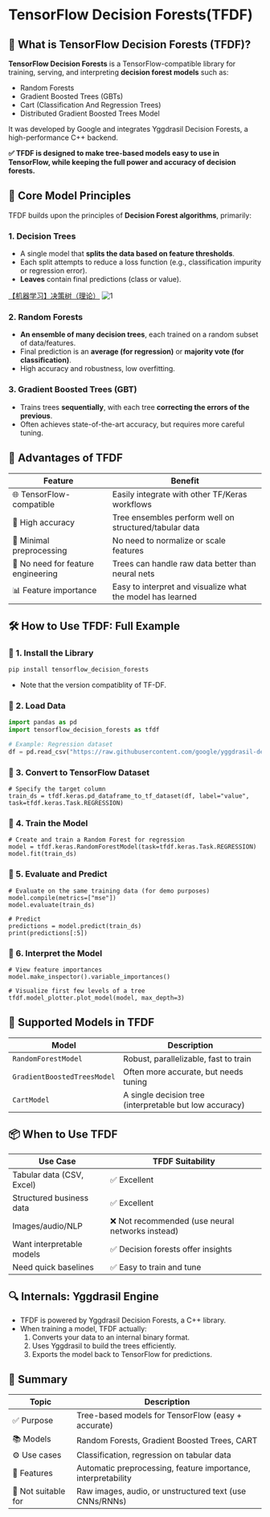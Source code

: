 # TensorFlow Decision Forests(TFDF)
## 🌲 What is TensorFlow Decision Forests (TFDF)?
**TensorFlow Decision Forests** is a TensorFlow-compatible library for training, serving, 
and interpreting **decision forest models** such as:

- Random Forests
- Gradient Boosted Trees (GBTs)
- Cart (Classification And Regression Trees)
- Distributed Gradient Boosted Trees Model

It was developed by Google and integrates Yggdrasil Decision Forests, 
a high-performance C++ backend.

**✅ TFDF is designed to make tree-based models easy to use in TensorFlow, 
while keeping the full power and accuracy of decision forests.**

## 🧠 Core Model Principles
TFDF builds upon the principles of **Decision Forest algorithms**, primarily:

### 1. Decision Trees
- A single model that **splits the data based on feature thresholds**.
- Each split attempts to reduce a loss function (e.g., classification impurity or regression error).
- **Leaves** contain final predictions (class or value).

[【机器学习】决策树（理论）](https://blog.csdn.net/the_ZED/article/details/129290733?ops_request_misc=%257B%2522request%255Fid%2522%253A%2522216fd5f96201760edb19bfeb9815b30c%2522%252C%2522scm%2522%253A%252220140713.130102334..%2522%257D&request_id=216fd5f96201760edb19bfeb9815b30c&biz_id=0&utm_medium=distribute.pc_search_result.none-task-blog-2~all~top_positive~default-1-129290733-null-null.142^v102^pc_search_result_base3&utm_term=%E5%86%B3%E7%AD%96%E6%A0%91&spm=1018.2226.3001.4187)
![1](https://i-blog.csdnimg.cn/blog_migrate/53b100ca513694280eb2acb552ad9cac.png#pic_center)


### 2. Random Forests
- **An ensemble of many decision trees**, each trained on a random subset of data/features.
- Final prediction is an **average (for regression)** or **majority vote (for classification)**.
- High accuracy and robustness, low overfitting.

### 3. Gradient Boosted Trees (GBT)
- Trains trees **sequentially**, with each tree **correcting the errors of the previous**.
- Often achieves state-of-the-art accuracy, but requires more careful tuning.

## 🧰 Advantages of TFDF
| Feature                            | Benefit                                                    |
| ---------------------------------- | ---------------------------------------------------------- |
| 🌐 TensorFlow-compatible           | Easily integrate with other TF/Keras workflows             |
| 🚀 High accuracy                   | Tree ensembles perform well on structured/tabular data     |
| 🎯 Minimal preprocessing           | No need to normalize or scale features                     |
| 🧩 No need for feature engineering | Trees can handle raw data better than neural nets          |
| 📊 Feature importance              | Easy to interpret and visualize what the model has learned |

## 🛠️ How to Use TFDF: Full Example
### 🔹 1. Install the Library
```cmd
pip install tensorflow_decision_forests
```
- Note that the version compatiblity of TF-DF.

### 🔹 2. Load Data
```python
import pandas as pd
import tensorflow_decision_forests as tfdf

# Example: Regression dataset
df = pd.read_csv("https://raw.githubusercontent.com/google/yggdrasil-decision-forests/main/yggdrasil_decision_forests/test_data/dataset/simple_regression.csv")
```

### 🔹 3. Convert to TensorFlow Dataset
```
# Specify the target column
train_ds = tfdf.keras.pd_dataframe_to_tf_dataset(df, label="value", task=tfdf.keras.Task.REGRESSION)
```

### 🔹 4. Train the Model
```
# Create and train a Random Forest for regression
model = tfdf.keras.RandomForestModel(task=tfdf.keras.Task.REGRESSION)
model.fit(train_ds)
```

### 🔹 5. Evaluate and Predict
```
# Evaluate on the same training data (for demo purposes)
model.compile(metrics=["mse"])
model.evaluate(train_ds)

# Predict
predictions = model.predict(train_ds)
print(predictions[:5])
```

### 🔹 6. Interpret the Model
```
# View feature importances
model.make_inspector().variable_importances()

# Visualize first few levels of a tree
tfdf.model_plotter.plot_model(model, max_depth=3)
```

## 🧩 Supported Models in TFDF
| Model                       | Description                                             |
| --------------------------- | ------------------------------------------------------- |
| `RandomForestModel`         | Robust, parallelizable, fast to train                   |
| `GradientBoostedTreesModel` | Often more accurate, but needs tuning                   |
| `CartModel`                 | A single decision tree (interpretable but low accuracy) |

## 📦 When to Use TFDF
| Use Case                  | TFDF Suitability                                |
| ------------------------- | ----------------------------------------------- |
| Tabular data (CSV, Excel) | ✅ Excellent                                     |
| Structured business data  | ✅ Excellent                                     |
| Images/audio/NLP          | ❌ Not recommended (use neural networks instead) |
| Want interpretable models | ✅ Decision forests offer insights               |
| Need quick baselines      | ✅ Easy to train and tune                        |


## 🔍 Internals: Yggdrasil Engine
- TFDF is powered by Yggdrasil Decision Forests, a C++ library.
- When training a model, TFDF actually:
  1. Converts your data to an internal binary format.
  2. Uses Yggdrasil to build the trees efficiently.
  3. Exports the model back to TensorFlow for predictions.

## 📌 Summary
| Topic               | Description                                                   |
| ------------------- | ------------------------------------------------------------- |
| ✅ Purpose           | Tree-based models for TensorFlow (easy + accurate)            |
| 📚 Models           | Random Forests, Gradient Boosted Trees, CART                  |
| ⚙️ Use cases        | Classification, regression on tabular data                    |
| 🔧 Features         | Automatic preprocessing, feature importance, interpretability |
| 🤖 Not suitable for | Raw images, audio, or unstructured text (use CNNs/RNNs)       |
